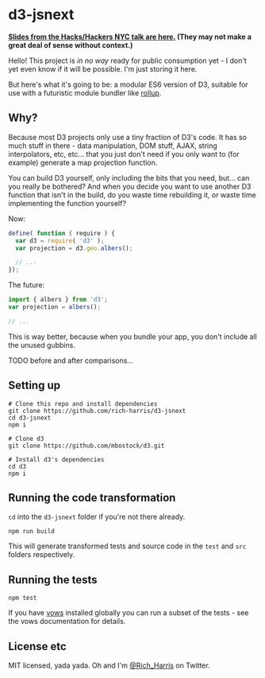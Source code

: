 # d3-jsnext

**[Slides from the Hacks/Hackers NYC talk are here.](https://docs.google.com/presentation/d/1c1ufewQA4RtcQiV1vz1tZGDeA-7yHsrzoxOQiFcBLhY/edit#slide=id.p) (They may not make a great deal of sense without context.)**

Hello! This project is *in no way* ready for public consumption yet - I don't yet even know if it will be possible. I'm just storing it here.

But here's what it's going to be: a modular ES6 version of D3, suitable for use with a futuristic module bundler like [rollup](https://github.com/rollup/rollup).

## Why?

Because most D3 projects only use a tiny fraction of D3's code. It has so much stuff in there - data manipulation, DOM stuff, AJAX, string interpolators, etc, etc... that you just don't need if you only want to (for example) generate a map projection function.

You can build D3 yourself, only including the bits that you need, but... can you really be bothered? And when you decide you want to use another D3 function that isn't in the build, do you waste time rebuilding it, or waste time implementing the function yourself?

Now:

```js
define( function ( require ) {
  var d3 = require( 'd3' );
  var projection = d3.geo.albers();

  // ...
});
```

The future:

```js
import { albers } from 'd3';
var projection = albers();

// ...
```

This is way better, because when you bundle your app, you don't include all the unused gubbins.

TODO before and after comparisons...


## Setting up

```
# Clone this repo and install dependencies
git clone https://github.com/rich-harris/d3-jsnext
cd d3-jsnext
npm i

# Clone d3
git clone https://github.com/mbostock/d3.git

# Install d3's dependencies
cd d3
npm i
```

## Running the code transformation

`cd` into the `d3-jsnext` folder if you're not there already.

```
npm run build
```

This will generate transformed tests and source code in the `test` and `src` folders respectively.

## Running the tests

```
npm test
```

If you have [vows](http://vowsjs.org/) installed globally you can run a subset of the tests - see the vows documentation for details.


## License etc

MIT licensed, yada yada. Oh and I'm [@Rich_Harris](http://twitter.com) on Twitter.
